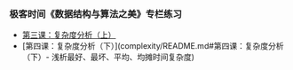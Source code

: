 ### 极客时间《数据结构与算法之美》专栏练习

- [第三课：复杂度分析（上）](complexity/README.md)
- [第四课：复杂度分析（下）](complexity/README.md#第四课：复杂度分析（下）- 浅析最好、最坏、平均、均摊时间复杂度)